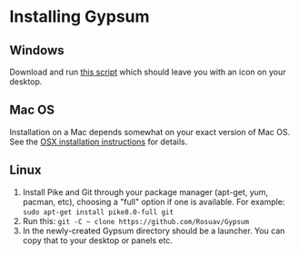 ---
---
Installing Gypsum
=================

Windows
-------
Download and run [this script](http://rosuav.github.io/Gypsum/get_gypsum.bat)
which should leave you with an icon on your desktop.

Mac OS
------
Installation on a Mac depends somewhat on your exact version of Mac OS. See the
[OSX installation instructions](README.OSX) for details.

Linux
-----

1. Install Pike and Git through your package manager (apt-get, yum, pacman,
   etc), choosing a "full" option if one is available. For example:
   `sudo apt-get install pike8.0-full git`
2. Run this: `git -C ~ clone https://github.com/Rosuav/Gypsum`
3. In the newly-created Gypsum directory should be a launcher. You can copy
   that to your desktop or panels etc.
